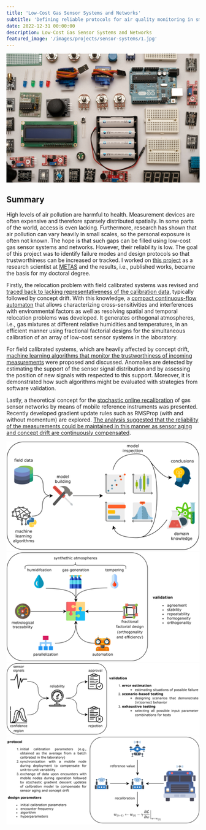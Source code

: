 ```yaml
---
title: 'Low-Cost Gas Sensor Systems and Networks'
subtitle: 'Defining reliable protocols for air quality monitoring in smart cities.'
date: 2022-12-31 00:00:00
description: Low-Cost Gas Sensor Systems and Networks
featured_image: '/images/projects/sensor-systems/1.jpg'
---
```


![](/images/projects/sensor-systems/1.jpg)

## Summary

High levels of air pollution are harmful to health. Measurement devices are often expensive and therefore sparsely distributed spatially. In some parts of the world, access is even lacking. Furthermore, research has shown that air pollution can vary heavily in small scales, so the personal exposure is often not known. The hope is that such gaps can be filled using low-cost gas sensor systems and networks. However, their reliability is low. The goal of this project was to identify failure modes and design protocols so that trustworthiness can be increased or tracked. I worked on [this project](https://www.aramis.admin.ch/Beteiligte/?ProjectID=44523) as a research scientist at [METAS](https://www.metas.ch/metas/en/home.html) and the results, i.e., published works, became the basis for my doctoral degree.

Firstly, the relocation problem with field calibrated systems was revised and [traced back to lacking representativeness of the calibration data](https://www.mdpi.com/1424-8220/20/21/6198), typically followed by concept drift. With this knowledge, a [compact continuous-flow automaton](https://ieeexplore.ieee.org/abstract/document/9856703) that allows characterizing cross-sensitivities and interferences with environmental factors as well as resolving spatial and temporal relocation problems was developed. It generates orthogonal atmospheres, i.e., gas mixtures at different relative humidities and temperatures, in an efficient manner using fractional factorial designs for the simultaneous calibration of an array of low-cost sensor systems in the laboratory.

 For field calibrated systems, which are heavily affected by concept drift, [machine learning algorithms that monitor the trustworthiness of incoming measurements](https://www.mdpi.com/1424-8220/21/9/3298) were proposed and discussed. Anomalies are detected by estimating the support of the sensor signal distribution and by assessing the position of new signals with respected to this support. Moreover, it is demonstrated how such algorithms might be evaluated with strategies from software validation.
 
Lastly, a theoretical concept for the [stochastic online recalibration](https://gtancev.github.io/blog/stochastic-calibration) of gas sensor networks by means of mobile reference instruments was presented. Recently developed gradient update rules such as RMSProp (with and without momentum) are explored. [The analysis suggested that the reliability of the measurements could be maintained in this manner as sensor aging and concept drift are continuously compensated](https://ieeexplore.ieee.org/abstract/document/9690889).

<div class="gallery" data-columns="2">
	<img src="/images/projects/sensor-systems/wf_1.png">
	<img src="/images/projects/sensor-systems/wf_2.png">
	<img src="/images/projects/sensor-systems/wf_3.png">
	<img src="/images/projects/sensor-systems/wf_4.png">
</div>
